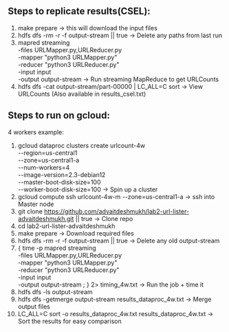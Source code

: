 ## Steps to replicate results(CSEL):

1. make prepare -> this will download the input files
2. hdfs dfs -rm -r -f output-stream || true -> Delete any paths from last run
3. mapred streaming \
   -files URLMapper.py,URLReducer.py \
   -mapper "python3 URLMapper.py" \
   -reducer "python3 URLReducer.py"\
   -input input\
   -output output-stream -> Run streaming MapReduce to get URLCounts
4. hdfs dfs -cat output-stream/part-00000 | LC_ALL=C sort -> View URLCounts (Also available in results_csel.txt)

## Steps to run on gcloud:
4 workers example:
1. gcloud dataproc clusters create urlcount-4w \
  --region=us-central1 \
  --zone=us-central1-a \
  --num-workers=4 \
  --image-version=2.3-debian12 \
  --master-boot-disk-size=100 \
  --worker-boot-disk-size=100 -> Spin up a cluster
2. gcloud compute ssh urlcount-4w-m --zone=us-central1-a -> ssh into Master node
3. git clone https://github.com/advaitdeshmukh/lab2-url-lister-advaitdeshmukh.git || true -> Clone repo
4. cd lab2-url-lister-advaitdeshmukh
5. make prepare -> Download required files
6. hdfs dfs -rm -r -f output-stream || true -> Delete any old output-stream
7. { time -p mapred streaming \
  -files URLMapper.py,URLReducer.py \
  -mapper "python3 URLMapper.py" \
  -reducer "python3 URLReducer.py" \
  -input input \
  -output output-stream ; } 2> timing_4w.txt -> Run the job + time it
8. hdfs dfs -ls output-stream
9. hdfs dfs -getmerge output-stream results_dataproc_4w.txt -> Merge output files
10. LC_ALL=C sort -o results_dataproc_4w.txt results_dataproc_4w.txt -> Sort the results for easy comparison

   
